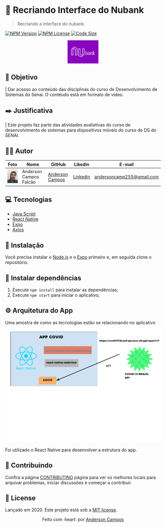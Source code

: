 <p align="center">
   
</p>

# :movie_camera: Recriando Interface do Nubank

> Recriando a interface do nubank.

[![NPM Version][npm-version]][npm-version]
[![NPM License][npm-license]][npm-license]
[![Code Size][code-size]][code-size]


<p align="center">
  <img src="./doc/logo-readme.png" width="100px">
</p>

## :nazar_amulet: Objetivo

| Dar acesso ao conteúdo das disciplinas do curso de Desenvolvimento de Sistemas do Senai. O contéudo está em formato de vídeo.

## :black_nib: Justificativa

| Este projeto faz parte das atividades avaliativas do curso de desenvolvimento de sistemas para dispositivos móveis do curso de DS do SENAI.

## :man_technologist: Autor

Foto | Nome | GitHub | Likedin | E-mail
---- | ---- | ------ | ------- | ------
<img src="./doc/anderson.jpeg" width="100px">  | Anderson Campos Falcão | [Anderson Campos](https://github.com/anderson-zip) | [Linkedin](https://www.linkedin.com/in/anderson-campos-3592681b1/) | andersoncamp255@gmail.com

## :computer: Tecnologias

- [Java Script](https://www.javascript.com/)
- [React Native](https://facebook.github.io/react-native/)
- [Expo](https://docs.expo.io)
- [Axios](https://github.com/axios/axios)

## :construction_worker: Instalação

Você precisa instalar o [Node.js](https://nodejs.org/en/download/) e o [Expo](https://docs.expo.io) primeiro e, em seguida clone o repositório.

## :wrench: Instalar dependências

1. Execute `npm install` para instalar as dependências;
2. Execute `npm start` para iniciar o aplicativo;

## :gear: Arquitetura do App

Uma amostra de como as tecnologias estão se relacionando no aplicativo
![](./doc/arquitetura.png)

Foi utilizado o React Native para desenvolver a estrutura do app.

## :handshake: Contribuindo

Confira a página [CONTRIBUTING](https://github.com/rafaellevissa/appDevFlix/blob/master/CONTRIBUTING.md) página para ver os melhores locais para arquivar problemas, iniciar discussões e começar a contribuir.

## :open_book: License

Lançado em 2020.
Este projeto está sob a [MIT license](https://github.com/rafaellevissa/appDevFlix/blob/master/LICENSE).

<p align="center">
    Feito com :heart: por <a href="https://github.com/anderson-zip">Anderson Campos</a>
</p>

<!-- Markdown link & img dfn's -->

[npm-license]: https://img.shields.io/npm/l/express?color=03ca6f&style=plastic
[npm-version]: https://img.shields.io/npm/v/npm?color=333333&style=plastic
[code-size]: https://img.shields.io/github/languages/code-size/rafaellevissa/appDevFlix?color=03ca6f&style=plastic
